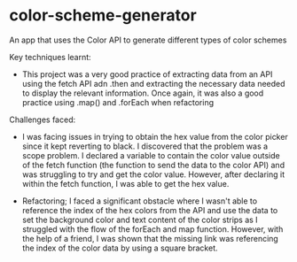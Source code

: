 # color-scheme-generator
An app that uses the Color API to generate different types of color schemes


Key techniques learnt:

- This project was a very good practice of extracting data from an API using the fetch API adn .then and extracting the necessary data needed to display the relevant information. Once again, it was also a good practice using .map() and .forEach when refactoring

Challenges faced:

- I was facing issues in trying to obtain the hex value from the color picker since it kept reverting to black. I discovered that the problem was a scope problem. I declared a variable to contain the color value outside of the fetch function (the function to send the data to the color API) and was struggling to try and get the color value. 
However, after declaring it within the fetch function, I was able to get the hex value. 

- Refactoring; I faced a significant obstacle where I wasn't able to reference the index of the hex colors from the API and use the data to set the background color and text content of the color strips as I struggled with the flow of the forEach and map function. However, with the help of a friend, I was shown that the missing link was referencing the index of the color data by using a square bracket. 